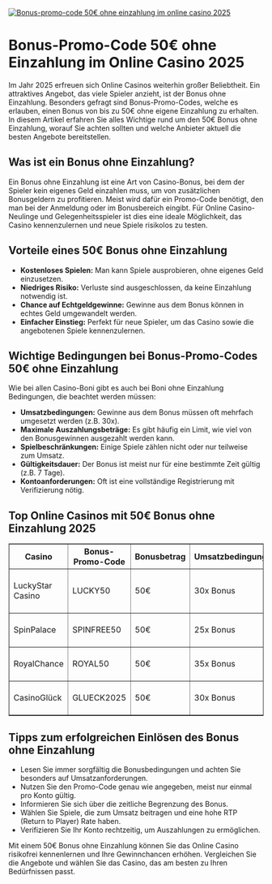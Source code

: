 [![Bonus-promo-code 50€ ohne einzahlung im online casino 2025](https://123-caf.pages.dev/gitsignup.png)](https://vrmoo.ru/Bt82HjjY)

<h1>Bonus-Promo-Code 50€ ohne Einzahlung im Online Casino 2025</h1> <p>Im Jahr 2025 erfreuen sich Online Casinos weiterhin großer Beliebtheit. Ein attraktives Angebot, das viele Spieler anzieht, ist der Bonus ohne Einzahlung. Besonders gefragt sind Bonus-Promo-Codes, welche es erlauben, einen Bonus von bis zu 50€ ohne eigene Einzahlung zu erhalten. In diesem Artikel erfahren Sie alles Wichtige rund um den 50€ Bonus ohne Einzahlung, worauf Sie achten sollten und welche Anbieter aktuell die besten Angebote bereitstellen.</p>  <h2>Was ist ein Bonus ohne Einzahlung?</h2> <p>Ein Bonus ohne Einzahlung ist eine Art von Casino-Bonus, bei dem der Spieler kein eigenes Geld einzahlen muss, um von zusätzlichen Bonusgeldern zu profitieren. Meist wird dafür ein Promo-Code benötigt, den man bei der Anmeldung oder im Bonusbereich eingibt. Für Online Casino-Neulinge und Gelegenheitsspieler ist dies eine ideale Möglichkeit, das Casino kennenzulernen und neue Spiele risikolos zu testen.</p>  <h2>Vorteile eines 50€ Bonus ohne Einzahlung</h2> <ul>   <li><strong>Kostenloses Spielen:</strong> Man kann Spiele ausprobieren, ohne eigenes Geld einzusetzen.</li>   <li><strong>Niedriges Risiko:</strong> Verluste sind ausgeschlossen, da keine Einzahlung notwendig ist.</li>   <li><strong>Chance auf Echtgeldgewinne:</strong> Gewinne aus dem Bonus können in echtes Geld umgewandelt werden.</li>   <li><strong>Einfacher Einstieg:</strong> Perfekt für neue Spieler, um das Casino sowie die angebotenen Spiele kennenzulernen.</li> </ul>  <h2>Wichtige Bedingungen bei Bonus-Promo-Codes 50€ ohne Einzahlung</h2> <p>Wie bei allen Casino-Boni gibt es auch bei Boni ohne Einzahlung Bedingungen, die beachtet werden müssen:</p> <ul>   <li><strong>Umsatzbedingungen:</strong> Gewinne aus dem Bonus müssen oft mehrfach umgesetzt werden (z.B. 30x).</li>   <li><strong>Maximale Auszahlungsbeträge:</strong> Es gibt häufig ein Limit, wie viel von den Bonusgewinnen ausgezahlt werden kann.</li>   <li><strong>Spielbeschränkungen:</strong> Einige Spiele zählen nicht oder nur teilweise zum Umsatz.</li>   <li><strong>Gültigkeitsdauer:</strong> Der Bonus ist meist nur für eine bestimmte Zeit gültig (z.B. 7 Tage).</li>   <li><strong>Kontoanforderungen:</strong> Oft ist eine vollständige Registrierung mit Verifizierung nötig.</li> </ul>  <h2>Top Online Casinos mit 50€ Bonus ohne Einzahlung 2025</h2> <table border="1" cellspacing="0" cellpadding="8">   <thead>     <tr>       <th>Casino</th>       <th>Bonus-Promo-Code</th>       <th>Bonusbetrag</th>       <th>Umsatzbedingungen</th>       <th>Besonderheiten</th>     </tr>   </thead>   <tbody>     <tr>       <td>LuckyStar Casino</td>       <td>LUCKY50</td>       <td>50€</td>       <td>30x Bonus</td>       <td>Vielfältiges Spielangebot, schnelle Auszahlungen</td>     </tr>     <tr>       <td>SpinPalace</td>       <td>SPINFREE50</td>       <td>50€</td>       <td>25x Bonus</td>       <td>Zahlreiche Spielautomaten, gute Mobile App</td>     </tr>     <tr>       <td>RoyalChance</td>       <td>ROYAL50</td>       <td>50€</td>       <td>35x Bonus</td>       <td>Live Casino und exklusive Jackpots</td>     </tr>     <tr>       <td>CasinoGlück</td>       <td>GLUECK2025</td>       <td>50€</td>       <td>30x Bonus</td>       <td>VIP-Programme und attraktive Turniere</td>     </tr>   </tbody> </table>  <h2>Tipps zum erfolgreichen Einlösen des Bonus ohne Einzahlung</h2> <ul>   <li>Lesen Sie immer sorgfältig die Bonusbedingungen und achten Sie besonders auf Umsatzanforderungen.</li>   <li>Nutzen Sie den Promo-Code genau wie angegeben, meist nur einmal pro Konto gültig.</li>   <li>Informieren Sie sich über die zeitliche Begrenzung des Bonus.</li>   <li>Wählen Sie Spiele, die zum Umsatz beitragen und eine hohe RTP (Return to Player) Rate haben.</li>   <li>Verifizieren Sie Ihr Konto rechtzeitig, um Auszahlungen zu ermöglichen.</li> </ul>  <p>Mit einem 50€ Bonus ohne Einzahlung können Sie das Online Casino risikofrei kennenlernen und Ihre Gewinnchancen erhöhen. Vergleichen Sie die Angebote und wählen Sie das Casino, das am besten zu Ihren Bedürfnissen passt.</p>